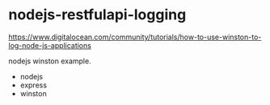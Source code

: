 # nodejs-restfulapi-logging

https://www.digitalocean.com/community/tutorials/how-to-use-winston-to-log-node-js-applications

nodejs winston example.

* nodejs
* express
* winston
